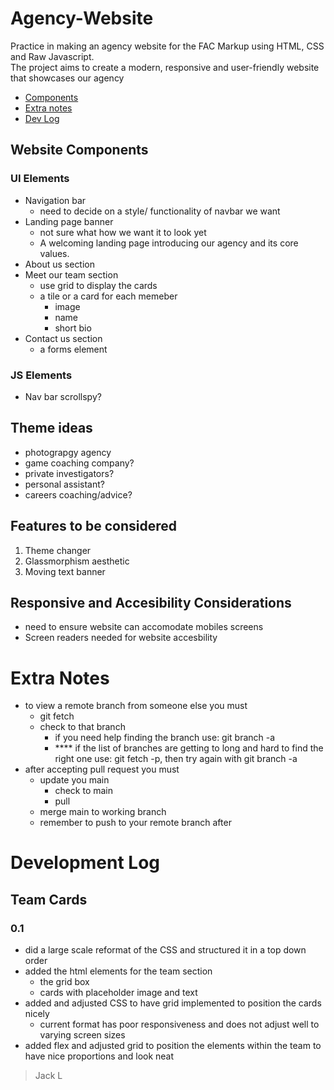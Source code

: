# Agency-Website
Practice in making an agency website for the FAC Markup using HTML, CSS and Raw Javascript.
<br>
The project aims to create a modern, responsive and user-friendly website that showcases our agency
<br>
- [Components](#Website-Components)
- [Extra notes](#Extra-Notes)
- [Dev Log](#Development-Log)
## Website Components

### UI Elements
- Navigation bar
    - need to decide on a style/ functionality of navbar we want 
- Landing page banner
    - not sure what how we want it to look yet
    - A welcoming landing page introducing our agency and its core values.
- About us section
- Meet our team section
    - use grid to display the cards
    - a tile or a card for each memeber
        - image
        - name
        - short bio
- Contact us section
    - a forms element

### JS Elements
- Nav bar scrollspy?

## Theme ideas
- photograpgy agency
- game coaching company?
- private investigators?
- personal assistant?
- careers coaching/advice?

## Features to be considered

1. Theme changer
2. Glassmorphism aesthetic
3. Moving text banner


## Responsive and Accesibility Considerations
- need to ensure website can accomodate mobiles screens
- Screen readers needed for website accesbility



# Extra Notes

- to view a remote branch from someone else you must
    - git fetch
    - check to that branch
        - if you need help finding the branch use:  git branch -a
        - **** if the list of branches are getting to long and hard to find the right one use: git fetch -p, then try again with git branch -a
- after accepting pull request you must
    - update you main
        - check to main
        - pull
    - merge main to working branch
    - remember to push to your remote branch after

# Development Log
## Team Cards
### 0.1
- did a large scale reformat of the CSS and structured it in a top down order
- added the html elements for the team section
    - the grid box
    - cards with placeholder image and text
- added and adjusted CSS to have grid implemented to position the cards nicely
    - current format has poor responsiveness and does not adjust well to varying screen sizes
- added flex and adjusted grid to position the elements within the team to have nice proportions and look neat
> Jack L
